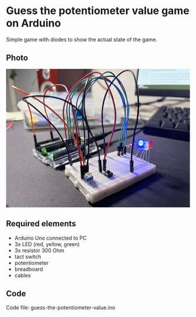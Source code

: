 # Guess the potentiometer value game on Arduino



Simple game with diodes to show the actual state of the game.



## Photo

![Project setup](photo.jpeg)



## Required elements

* Arduino Uno connected to PC
* 3x LED (red, yellow, green)
* 3x resistor 300 Ohm
* tact switch
* potentiometer
* breadboard
* cables



## Code

Code file: guess-the-potentiometer-value.ino

